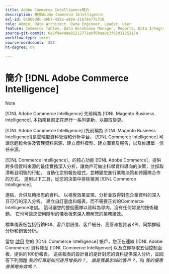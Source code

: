 ```yaml
---
title: Adobe Commerce Intelligence簡介
description: 瞭解Adobe Commerce Intelligence
exl-id: 0c960d8c-9bb7-429e-a88e-21678a77b710
role: Admin, Data Architect, Data Engineer, Leader, User
feature: Commerce Tables, Data Warehouse Manager, Reports, Data Integration
source-git-commit: 6e2f9e4a9e91212771e6f6baa8c2f8101125217a
workflow-type: tm+mt
source-wordcount: '251'
ht-degree: 0%

---
```



# 簡介 [!DNL Adobe Commerce Intelligence]

>[!NOTE]
>
>[!DNL Adobe Commerce Intelligence] 先前稱為 [!DNL Magento Business Intelligence]. 本指南目前正在進行一系列更新，以擷取變更。

[!DNL Adobe Commerce Intelligence] (先前稱為 [!DNL Magento Business Intelligence])是雲端型資料管理和分析平台。 [!DNL Commerce Intelligence] 可讓您輕鬆合併及管理資料來源、建立資料模型、建立圖表及報告，以及維護單一信任來源。

[!DNL Commerce Intelligence]，的核心功能 [!DNL Adobe Commerce]，提供跨多個資料來源的最佳實務深入分析，讓商戶可做出科學資料導向的決策，並採取清晰且明智的行動。 自動化您的報告程式，並轉變您進行業務決策和跨團隊合作的方式。 運用以下工具，從您的決策中排除猜測 [!DNL Commerce Intelligence].

連結、合併及轉換您的資料。 以視覺效果呈現、分析並取得對您企業資料的深入且可行的深入分析。 建立自訂量度和報表，而不需要正式的Commerce Intelligence培訓。 這可讓您的整個團隊以資料為導向，沒有任何常見的技術難題。 它也可讓您使用隨附的儀表板來深入瞭解您的業務績效。

標準儀表板包括行銷ROI、客戶期限值、客戶細分、高管和投資者KPI、同類群組分析和銷售分析。

當您 [啟用](../getting-started/onpremise-activation.md) 您的 [!DNL Commerce Intelligence] 帳戶，您正在連線 [!DNL Adobe Commerce] 資料庫至 [!DNL Commerce Intelligence] 以及立即存取五個控制面板，提供約100份報表。 這些報表的設計目的是針對您的資料提供深入分析，並回答下列問題 *我的訂單是如何逐月增長的？*， *誰是我最忠誠的客戶？*、和 *我的優惠券策略有效嗎？*.
